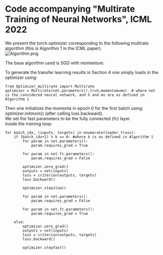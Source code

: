 # Code accompanying "Multirate Training of Neural Networks", ICML 2022

We present the torch.optimizer corresponding to the following multirate algorithm (this is Algorithm 1 in the ICML paper). <br>
![Algorithm.png](https://github.com/TiffanyVlaar/MultirateTrainingofNNs/Algorithm.png)

The base algorithm used is SGD with momentum.

To generate the transfer learning results in Section 4 one simply loads in the optimizer using:

    from Optimizer_multirate import Multirate
    optimizer = Multirate(net.parameters(),lr=h,momentum=mu)  # where net is the considered neural network, and h and mu are as defined in Algorithm 1

Then one initializes the momenta in epoch 0 for the first batch using: optimizer.initmom() (after calling loss.backward). <br>
We set the fast parameters to be the fully connected (fc) layer. <br>
Inside the training loop:
    
    for batch_idx, (inputs, targets) in enumerate(loader_train): 
        if (batch_idx+1) % k == 0: #where k is as defined in Algorithm 1
            for param in net.parameters():
                param.requires_grad = True

            for param in net.fc.parameters():
                param.requires_grad = False

            optimizer.zero_grad()
            outputs = net(inputs)
            loss = criterion(outputs, targets) 
            loss.backward()

            optimizer.stepslow()

            for param in net.parameters():
                param.requires_grad = False

            for param in net.fc.parameters():
                param.requires_grad = True

        else:
            optimizer.zero_grad()
            outputs = net(inputs)
            loss = criterion(outputs, targets) 
            loss.backward()

            optimizer.stepfast()
